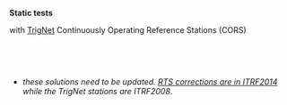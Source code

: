 **Static tests**

with [TrigNet](http://trignet.co.za/) Continuously Operating Reference Stations (CORS)

&nbsp;

&nbsp;

* *these solutions need to be updated. [RTS corrections are in ITRF2014](https://igs.org/rts/products/) while the TrigNet stations are ITRF2008*. 
